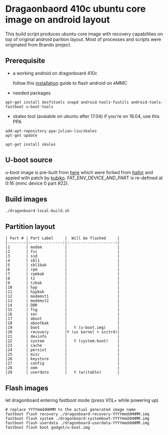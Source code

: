 # Dragaonbaord 410c ubuntu core image on android layout

This build script produces ubuntu core image with recovery capabilities on top of original android parition layout. Most of processes and scripts were originated from Brando project.

## Prerequisite

* a working android on dragonboard 410c

   follow this [installation](https://github.com/96boards/documentation/blob/master/ConsumerEdition/DragonBoard-410c/Installation/LinuxSD.md) guide to flash android on eMMC

* needed packages

``` shell
apt-get install dosfstools snapd android-tools-fsutils android-tools-fastboot u-boot-tools
```

* skales tool (avaiable on ubuntu after 17.04) if you're on 16.04, use this PPA

``` shell
add-apt-repository ppa:julian-liu/skales
apt-get update
```

``` shell
apt-get install skales
```

## U-boot source

u-boot image is pre-built from [here](https://github.com/JulianLiu/u-boot-dragonboard410c) which were forked from [hallor](https://github.com/hallor/u-boot) and appied with patch by [kubiko](https://github.com/kubiko/dragonboard-gadget/tree/emmc-boot). FAT_ENV_DEVICE_AND_PART is re-defined at 0:16 (mmc device 0 part #22).

## Build images

```shell
./dragonboard-local-build.sh
```

## Partition layout

```shell
| Part # | Part Label     |  Will be flashed     |
|--------|:--------------:|:--------------------:|
|1       | modem          |                      |
|2       | fsc            |                      |
|3       | ssd            |                      |
|4       | sbl1           |                      |
|5       | sbl1bak        |                      |
|6       | rpm            |                      |
|7       | rpmbak         |                      |
|8       | tz             |                      |
|9       | tzbak          |                      |
|10      | hyp            |                      |
|11      | hypbak         |                      |
|12      | modemst1       |                      |
|13      | modemst2       |                      |
|14      | DDR            |                      |
|15      | fsg            |                      |
|16      | sec            |                      |
|17      | aboot          |                      |
|18      | abootbak       |                      |
|19      | boot           |   Y (u-boot.img)     |
|20      | recovery       |Y (uc kernel + initrd)|
|21      | devinfo        |                      |
|22      | system         |   Y (system-boot)    |
|23      | cache          |                      |
|24      | persist        |                      |
|25      | misc           |                      |
|26      | keystore       |                      |
|27      | config         |                      |
|28      | oem            |                      |
|29      | userdata       |   Y (writable)       |
```

## Flash images

let dragonboard entering fastboot mode (press VOL+ while powering up)

```shell
# replace YYYYmmddHHMM to the actual generated image name
fastboot flash recovery ./dragonboard-recovery-YYYYmmddHHMM.img
fastboot flash system ./dragonboard-systemboot-YYYYmmddHHMM.img
fastboot flash userdata ./dragonboard-userdata-YYYYmmddHHMM.img
fastboot flash boot gadget/u-boot.img
```